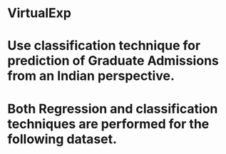 # VirtualExp

# Use classification technique for prediction of Graduate Admissions from an Indian perspective.

# Both Regression and classification techniques are performed for the following dataset.
